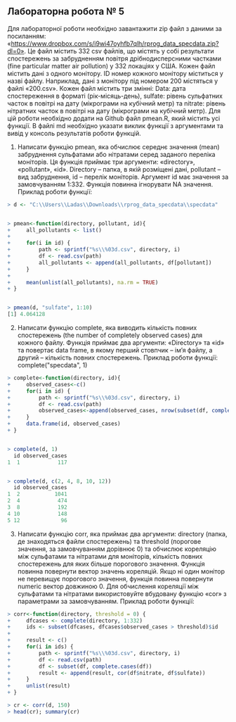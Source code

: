 ## Лабораторна робота № 5
Для лабораторної роботи необхідно завантажити zip файл з даними за посиланням: «https://www.dropbox.com/s/i9wi47oyhfb7qlh/rprog_data_specdata.zip?dl=0».
Це файл містить 332 csv файлів, що містять у собі результати спостережень за забрудненням повітря дрібнодисперсними частками (fine particular matter air pollution) у 332 локаціях у США. Кожен файл містить дані з одного монітору. ID номер кожного монітору міститься у назві файлу. Наприклад, дані з монітору під номером 200 містяться у файлі «200.csv». Кожен файл містить три змінні: Data: дата спостереження в форматі (рік-місяць-день), sulfate: рівень сульфатних часток в повітрі на дату (мікрограми на кубічний метр) та nitrate: рівень нітратних часток в повітрі на дату (мікрограми на кубічний метр). Для цій роботи необхідно додати на Github файл pmean.R, який містить усі функції. В файлі md необхідно указати виклик функції з аргументами та вивід у консоль результатів роботи функцій.
1.	Написати функцію pmean, яка обчислює середнє значення (mean) забруднення сульфатами або нітратами серед заданого переліка моніторів. Ця функція приймає три аргументи: «directory», «pollutant», «id». Directory – папка, в якій розміщені дані, pollutant – вид забруднення, id – перелік моніторів. Аргумент id має значення за замовчуванням 1:332. Функція повинна ігнорувати NA значення. Приклад роботи функції:
```r
> d <- "C:\\Users\\Ladas\\Downloads\\rprog_data_specdata\\specdata"


> pmean<-function(directory, pollutant, id){
+     all_pollutants <- list()
+     
+     for(i in id) {
+         path <- sprintf("%s\\%03d.csv", directory, i)
+         df <- read.csv(path)
+         all_pollutants <- append(all_pollutants, df[pollutant])
+     }
+     
+     mean(unlist(all_pollutants), na.rm = TRUE)
+ }


> pmean(d, "sulfate", 1:10)
[1] 4.064128
```

2.	Написати функцію complete, яка виводить кількість повних спостережень (the number of completely observed cases) для кожного файлу. Функція приймає два аргументи: «Directory» та «id» та повертає data frame, в якому перший стовпчик – ім’я файлу, а другий – кількість повних спостережень. Приклад роботи функції:
complete("specdata", 1)
```r
> complete<-function(directory, id){
+     observed_cases<-c()
+     for(i in id) {
+         path <- sprintf("%s\\%03d.csv", directory, i)
+         df <- read.csv(path)
+         observed_cases<-append(observed_cases, nrow(subset(df, complete.cases(df))))
+     }
+     data.frame(id, observed_cases)
+ }


> complete(d, 1)
  id observed_cases
1  1            117


> complete(d, c(2, 4, 8, 10, 12))
  id observed_cases
1  2           1041
2  4            474
3  8            192
4 10            148
5 12             96
```

3.	Написати функцію corr, яка приймає два аргументи: directory (папка, де знаходяться файли спостережень) та threshold (порогове значення, за замовчуванням дорівнює 0) та обчислює кореляцію між сульфатами та нітратами для моніторів, кількість повних спостережень для яких більше порогового значення. Функція повинна повернути вектор значень кореляцій. Якщо ні один монітор не перевищує порогового значення, функція повинна повернути numeric вектор довжиною 0. Для обчислення кореляції між сульфатами та нітратами використовуйте вбудовану функцію «cor» з параметрами за замовчуванням.
Приклад роботи функції:
```r
> corr<-function(directory, threshold = 0) {
+     dfcases <- complete(directory, 1:332)
+     ids <- subset(dfcases, dfcases$observed_cases > threshold)$id
+     
+     result <- c()
+     for(i in ids) {
+         path <- sprintf("%s\\%03d.csv", directory, i)
+         df <- read.csv(path)
+         df <- subset(df, complete.cases(df))
+         result <- append(result, cor(df$nitrate, df$sulfate))
+     }
+     unlist(result)
+ }

> cr <- corr(d, 150)
> head(cr); summary(cr)

```
